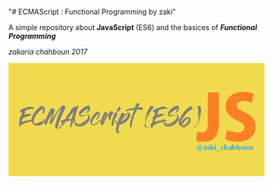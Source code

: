 "# ECMAScript : Functional Programming by zaki"


A simple repository about **JavaScript** (ES6) and the basices of ***Functional Programming***


*zakaria chahboun 2017*


<img alt="ECMAScript Image" src="https://raw.githubusercontent.com/zakaria-chahboun/ECMAScript-Functional-Programming-zaki/master/JavaScript%20ES6%20Image.png" />